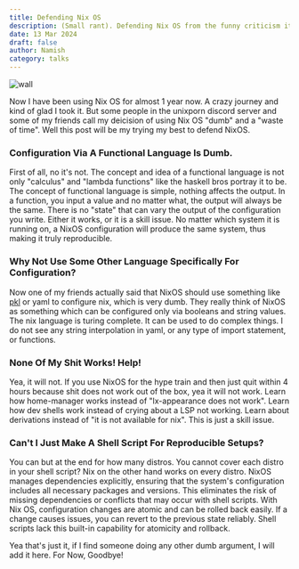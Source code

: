 ```yaml
---
title: Defending Nix OS 
description: (Small rant). Defending Nix OS from the funny criticism it gets sometimes.
date: 13 Mar 2024
draft: false
author: Namish 
category: talks
---
```


![wall](https://github.com/NixOS/nixos-artwork/blob/master/wallpapers/nix-wallpaper-gear.png?raw=true)

Now I have been using Nix OS for almost 1 year now. A crazy journey and kind of glad I took it. But some people in the unixporn discord server and some of my friends call my deicision of using Nix OS "dumb" and a "waste of time". Well this post will be my trying my best to defend NixOS.

### Configuration Via A Functional Language Is Dumb.

First of all, no it's not. The concept and idea of a functional language is not only "calculus" and "lambda functions" like the haskell bros portray it to be. The concept of functional language is simple, nothing affects the output. In a function, you input a value and no matter what, the output will always be the same. There is no "state" that can vary the output of the configuration you write. Either it works, or it is a skill issue. No matter which system it is running on, a NixOS configuration will produce the same system, thus making it truly reproducible.

### Why Not Use Some Other Language Specifically For Configuration?

Now one of my friends actually said that NixOS should use something like [pkl](https://pkl-lang.org/) or yaml to configure nix, which is very dumb. They really think of NixOS as something which can be configured only via booleans and string values. The nix language is turing complete. It can be used to do complex things. I do not see any string interpolation in yaml, or any type of import statement, or functions.

### None Of My Shit Works! Help!

Yea, it will not. If you use NixOS for the hype train and then just quit within 4 hours because shit does not work out of the box, yea it will not work. Learn how home-manager works instead of "lx-appearance does not work". Learn how dev shells work instead of crying about a LSP not working. Learn about derivations instead of "it is not available for nix". This is just a skill issue.
 
### Can't I Just Make A Shell Script For Reproducible Setups?
You can but at the end for how many distros. You cannot cover each distro in your shell script? Nix on the other hand works on every distro. NixOS manages dependencies explicitly, ensuring that the system's configuration includes all necessary packages and versions. This eliminates the risk of missing dependencies or conflicts that may occur with shell scripts. With Nix OS, configuration changes are atomic and can be rolled back easily. If a change causes issues, you can revert to the previous state reliably. Shell scripts lack this built-in capability for atomicity and rollback. 

Yea that's just it, if I find someone doing any other dumb argument, I will add it here. For Now, Goodbye!
